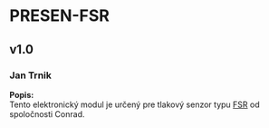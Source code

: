 # PRESEN-FSR
## v1.0
### Jan Trnik

**Popis:**  
Tento elektronický modul je určený pre tlakový senzor typu [FSR](https://www.conrad.sk/senzor-tlaku-fsr-408.k503372) od spoločnosti Conrad.
